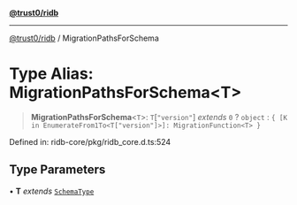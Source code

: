[**@trust0/ridb**](../README.md)

***

[@trust0/ridb](../README.md) / MigrationPathsForSchema

# Type Alias: MigrationPathsForSchema\<T\>

> **MigrationPathsForSchema**\<`T`\>: `T`\[`"version"`\] *extends* `0` ? `object` : `{ [K in EnumerateFrom1To<T["version"]>]: MigrationFunction<T> }`

Defined in: ridb-core/pkg/ridb\_core.d.ts:524

## Type Parameters

• **T** *extends* [`SchemaType`](SchemaType.md)
